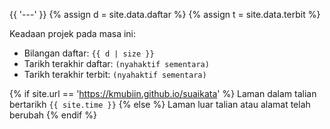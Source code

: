 {{ '---' }}
{% assign d = site.data.daftar %}
{% assign t = site.data.terbit %}

Keadaan projek pada masa ini:

- Bilangan daftar: `{{ d | size }}`
- Tarikh terakhir daftar: `(nyahaktif sementara)`
- Tarikh terakhir terbit: `(nyahaktif sementara)`

{% if site.url == 'https://kmubiin.github.io/suaikata' %}
Laman dalam talian bertarikh `{{ site.time }}`
{% else %}
Laman luar talian atau alamat telah berubah
{% endif %}
